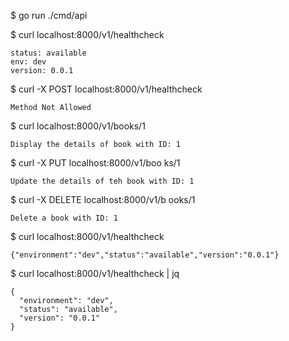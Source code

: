 $ go run ./cmd/api


$ curl localhost:8000/v1/healthcheck
```
status: available
env: dev
version: 0.0.1
```

$ curl -X POST localhost:8000/v1/healthcheck
```
Method Not Allowed
```

$ curl  localhost:8000/v1/books/1
```
Display the details of book with ID: 1
```

$ curl -X PUT  localhost:8000/v1/boo
ks/1
```
Update the details of teh book with ID: 1
```

$ curl -X DELETE localhost:8000/v1/b
ooks/1
```
Delete a book with ID: 1
```

$ curl localhost:8000/v1/healthcheck
```
{"environment":"dev","status":"available","version":"0.0.1"}
```

$ curl localhost:8000/v1/healthcheck | jq
```
{
  "environment": "dev",
  "status": "available",
  "version": "0.0.1"
}
```
